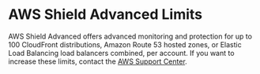 # AWS Shield Advanced Limits<a name="shield-limits"></a>

AWS Shield Advanced offers advanced monitoring and protection for up to 100 CloudFront distributions, Amazon Route 53 hosted zones, or Elastic Load Balancing load balancers combined, per account\. If you want to increase these limits, contact the [AWS Support Center](https://console.aws.amazon.com/support/home#/)\. 